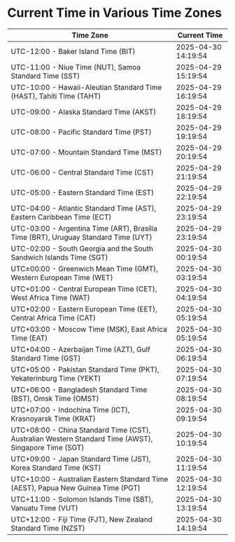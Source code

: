 # Current Time in Various Time Zones

| Time Zone | Current Time |
|-----------|--------------|
| UTC-12:00 - Baker Island Time (BIT) | 2025-04-30 14:19:54 |
| UTC-11:00 - Niue Time (NUT), Samoa Standard Time (SST) | 2025-04-29 15:19:54 |
| UTC-10:00 - Hawaii-Aleutian Standard Time (HAST), Tahiti Time (TAHT) | 2025-04-29 16:19:54 |
| UTC-09:00 - Alaska Standard Time (AKST) | 2025-04-29 18:19:54 |
| UTC-08:00 - Pacific Standard Time (PST) | 2025-04-29 19:19:54 |
| UTC-07:00 - Mountain Standard Time (MST) | 2025-04-29 20:19:54 |
| UTC-06:00 - Central Standard Time (CST) | 2025-04-29 21:19:54 |
| UTC-05:00 - Eastern Standard Time (EST) | 2025-04-29 22:19:54 |
| UTC-04:00 - Atlantic Standard Time (AST), Eastern Caribbean Time (ECT) | 2025-04-29 23:19:54 |
| UTC-03:00 - Argentina Time (ART), Brasília Time (BRT), Uruguay Standard Time (UYT) | 2025-04-29 23:19:54 |
| UTC-02:00 - South Georgia and the South Sandwich Islands Time (SGT) | 2025-04-30 00:19:54 |
| UTC±00:00 - Greenwich Mean Time (GMT), Western European Time (WET) | 2025-04-30 03:19:54 |
| UTC+01:00 - Central European Time (CET), West Africa Time (WAT) | 2025-04-30 04:19:54 |
| UTC+02:00 - Eastern European Time (EET), Central Africa Time (CAT) | 2025-04-30 05:19:54 |
| UTC+03:00 - Moscow Time (MSK), East Africa Time (EAT) | 2025-04-30 05:19:54 |
| UTC+04:00 - Azerbaijan Time (AZT), Gulf Standard Time (GST) | 2025-04-30 06:19:54 |
| UTC+05:00 - Pakistan Standard Time (PKT), Yekaterinburg Time (YEKT) | 2025-04-30 07:19:54 |
| UTC+06:00 - Bangladesh Standard Time (BST), Omsk Time (OMST) | 2025-04-30 08:19:54 |
| UTC+07:00 - Indochina Time (ICT), Krasnoyarsk Time (KRAT) | 2025-04-30 09:19:54 |
| UTC+08:00 - China Standard Time (CST), Australian Western Standard Time (AWST), Singapore Time (SGT) | 2025-04-30 10:19:54 |
| UTC+09:00 - Japan Standard Time (JST), Korea Standard Time (KST) | 2025-04-30 11:19:54 |
| UTC+10:00 - Australian Eastern Standard Time (AEST), Papua New Guinea Time (PGT) | 2025-04-30 12:19:54 |
| UTC+11:00 - Solomon Islands Time (SBT), Vanuatu Time (VUT) | 2025-04-30 13:19:54 |
| UTC+12:00 - Fiji Time (FJT), New Zealand Standard Time (NZST) | 2025-04-30 14:19:54 |
